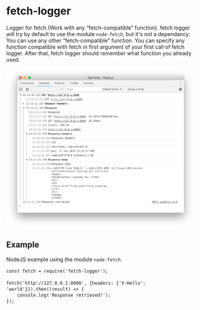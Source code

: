 # fetch-logger
Logger for fetch (Work with any “fetch-compatible” function).
fetch logger will try by default to use the module `node-fetch`, but it's not a dependancy: You can use any other “fetch-compatible” function. You can specify any function compatible with fetch in first argument of your first call of fetch logger. After that, fetch logger should remember what function you already used.

![Image of fetch logger](example.png)

## Example

NodeJS example using the module `node-fetch`.
```
const fetch = require('fetch-logger');

fetch('http://127.0.0.1:8000', {headers: {'X-Hello': 'world'}}).then((result) => {
	console.log('Response retrieved!');
});
```
